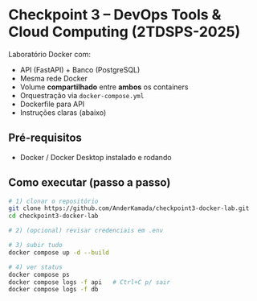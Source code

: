 # Checkpoint 3 – DevOps Tools & Cloud Computing (2TDSPS-2025)

Laboratório Docker com:
- API (FastAPI) + Banco (PostgreSQL)
- Mesma rede Docker
- Volume **compartilhado** entre **ambos** os containers
- Orquestração via `docker-compose.yml`
- Dockerfile para API
- Instruções claras (abaixo)

## Pré-requisitos
- Docker / Docker Desktop instalado e rodando

## Como executar (passo a passo)
```bash
# 1) clonar o repositório
git clone https://github.com/AnderKamada/checkpoint3-docker-lab.git
cd checkpoint3-docker-lab

# 2) (opcional) revisar credenciais em .env

# 3) subir tudo
docker compose up -d --build

# 4) ver status
docker compose ps
docker compose logs -f api   # Ctrl+C p/ sair
docker compose logs -f db
